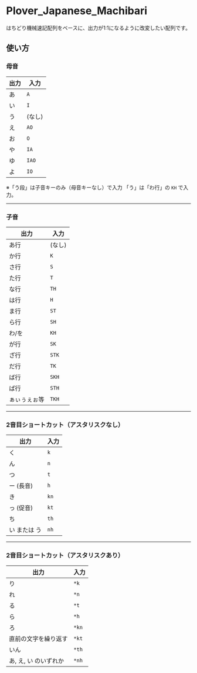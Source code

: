 # Plover_Japanese_Machibari
はちどり機械速記配列をベースに、出力が1:1になるように改変したい配列です。

## 使い方

### 母音

| 出力  | 入力    |
| --- | ----- |
| あ   | `A`   |
| い   | `I`   |
| う   | (なし)  |
| え   | `AO`  |
| お   | `O`   |
| や   | `IA`  |
| ゆ   | `IAO` |
| よ   | `IO`  |

※「う段」は子音キーのみ（母音キーなし）で入力
「う」は「わ行」の `KH` で入力。

---

### 子音

| 出力     | 入力    |
| ------ | ----- |
| あ行     | (なし)  |
| か行     | `K`   |
| さ行     | `S`   |
| た行     | `T`   |
| な行     | `TH`  |
| は行     | `H`   |
| ま行     | `ST`  |
| ら行     | `SH`  |
| わ/を    | `KH`  |
| が行     | `SK`  |
| ざ行     | `STK` |
| だ行     | `TK`  |
| ば行     | `SKH` |
| ぱ行     | `STH` |
| ぁぃぅぇぉ等 | `TKH` |

---

### 2音目ショートカット（アスタリスクなし）

| 出力      | 入力   |
| ------- | ---- |
| く       | `k`  |
| ん       | `n`  |
| つ       | `t`  |
| ー (長音)  | `h`  |
| き       | `kn` |
| っ (促音)  | `kt` |
| ち       | `th` |
| い または う | `nh` |

---

### 2音目ショートカット（アスタリスクあり）

| 出力            | 入力    |
| ------------- | ----- |
| り             | `*k`  |
| れ             | `*n`  |
| る             | `*t`  |
| ら             | `*h`  |
| ろ             | `*kn` |
| 直前の文字を繰り返す    | `*kt` |
| いん            | `*th` |
| あ, え, い のいずれか | `*nh` |

